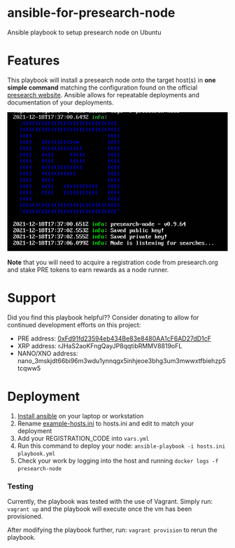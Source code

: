 # ansible-for-presearch-node
Ansible playbook to setup presearch node on Ubuntu


# Features
This playbook will install a presearch node onto the target host(s) in **one simple command** matching the configuration found on the official [presearch website](https://docs.presearch.org/nodes/setup). Ansible allows for repeatable deployments and documentation of your deployments.

![Screenshot](assets/screenshot.png)

**Note** that you will need to acquire a registration code from presearch.org and stake PRE tokens to earn rewards as a node runner.

# Support
Did you find this playbook helpful?? Consider donating to allow for continued development efforts on this project:

* PRE address: [0xFd91fd23594eb434Be83e8480AA1cF6AD27dD1cF](https://metamask.app.link/send/0xFd91fd23594eb434Be83e8480AA1cF6AD27dD1cF)
* XRP address: rJHaS2aoKFngQayJP8qqtibRMMV8819oFL
* NANO/XNO address: nano_3mskjdt66bi96m3wdu1ynnqgx5inhjeoe3bhg3um3mwwxtfbiehzp5tcqww5

# Deployment
1. [Install ansible](https://docs.ansible.com/ansible/latest/installation_guide/intro_installation.html#installing-ansible-on-specific-operating-systems) on your laptop or workstation
2. Rename [example-hosts.ini](example-hosts.ini) to hosts.ini and edit to match your deployment
3. Add your REGISTRATION_CODE into `vars.yml`
4. Run this command to deploy your node: `ansible-playbook -i hosts.ini playbook.yml`
5. Check your work by logging into the host and running `docker logs -f presearch-node`


### Testing
Currently, the playbook was tested with the use of Vagrant. Simply run:
`vagrant up`
and the playbook will execute once the vm has been provisioned.

After modifying the playbook further, run:
`vagrant provision` 
to rerun the playbook.




